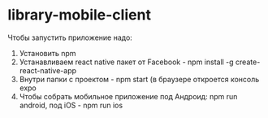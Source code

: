 # library-mobile-client

Чтобы запустить приложение надо:
1. Установить npm
2. Устанавливаем react native пакет от Facebook - npm install -g create-react-native-app
3. Внутри папки с проектом - npm start (в браузере откроется консоль expo
4. Чтобы собрать мобильное приложение под Андроид: npm run android, под iOS - npm run ios
